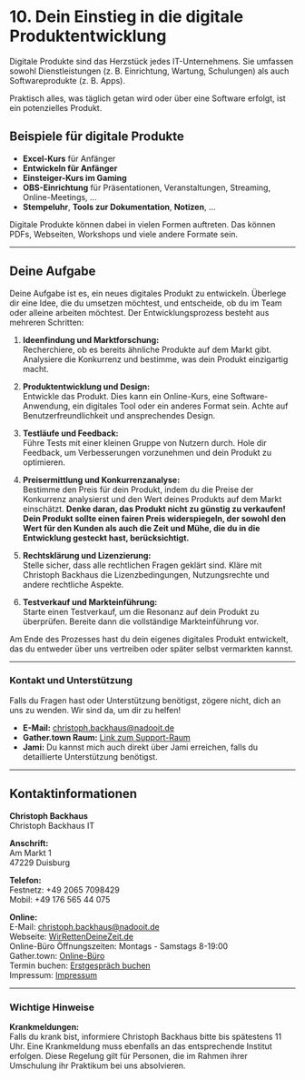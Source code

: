 # 10. Dein Einstieg in die digitale Produktentwicklung
Digitale Produkte sind das Herzstück jedes IT-Unternehmens. Sie umfassen sowohl Dienstleistungen (z. B. Einrichtung, Wartung, Schulungen) als auch Softwareprodukte (z. B. Apps).

Praktisch alles, was täglich getan wird oder über eine Software erfolgt, ist ein potenzielles Produkt.

## Beispiele für digitale Produkte

- **Excel-Kurs** für Anfänger
- **Entwickeln für Anfänger**
- **Einsteiger-Kurs im Gaming**
- **OBS-Einrichtung** für Präsentationen, Veranstaltungen, Streaming, Online-Meetings, ...
- **Stempeluhr**, **Tools zur Dokumentation**, **Notizen**, ...

Digitale Produkte können dabei in vielen Formen auftreten. Das können PDFs, Webseiten, Workshops und viele andere Formate sein.

---

## Deine Aufgabe

Deine Aufgabe ist es, ein neues digitales Produkt zu entwickeln. Überlege dir eine Idee, die du umsetzen möchtest, und entscheide, ob du im Team oder alleine arbeiten möchtest. Der Entwicklungsprozess besteht aus mehreren Schritten:

1. **Ideenfindung und Marktforschung:**  
   Recherchiere, ob es bereits ähnliche Produkte auf dem Markt gibt. Analysiere die Konkurrenz und bestimme, was dein Produkt einzigartig macht.

2. **Produktentwicklung und Design:**  
   Entwickle das Produkt. Dies kann ein Online-Kurs, eine Software-Anwendung, ein digitales Tool oder ein anderes Format sein. Achte auf Benutzerfreundlichkeit und ansprechendes Design.

3. **Testläufe und Feedback:**  
   Führe Tests mit einer kleinen Gruppe von Nutzern durch. Hole dir Feedback, um Verbesserungen vorzunehmen und dein Produkt zu optimieren.

4. **Preisermittlung und Konkurrenzanalyse:**  
   Bestimme den Preis für dein Produkt, indem du die Preise der Konkurrenz analysierst und den Wert deines Produkts auf dem Markt einschätzt. **Denke daran, das Produkt nicht zu günstig zu verkaufen! Dein Produkt sollte einen fairen Preis widerspiegeln, der sowohl den Wert für den Kunden als auch die Zeit und Mühe, die du in die Entwicklung gesteckt hast, berücksichtigt.**

5. **Rechtsklärung und Lizenzierung:**  
   Stelle sicher, dass alle rechtlichen Fragen geklärt sind. Kläre mit Christoph Backhaus die Lizenzbedingungen, Nutzungsrechte und andere rechtliche Aspekte.

6. **Testverkauf und Markteinführung:**  
   Starte einen Testverkauf, um die Resonanz auf dein Produkt zu überprüfen. Bereite dann die vollständige Markteinführung vor.

Am Ende des Prozesses hast du dein eigenes digitales Produkt entwickelt, das du entweder über uns vertreiben oder später selbst vermarkten kannst.

---

### Kontakt und Unterstützung

Falls du Fragen hast oder Unterstützung benötigst, zögere nicht, dich an uns zu wenden. Wir sind da, um dir zu helfen!

- **E-Mail:** <christoph.backhaus@nadooit.de>
- **Gather.town Raum:** [Link zum Support-Raum](#)
- **Jami:** Du kannst mich auch direkt über Jami erreichen, falls du detaillierte Unterstützung benötigst.

---

## Kontaktinformationen

**Christoph Backhaus**  
Christoph Backhaus IT  

**Anschrift:**  
Am Markt 1  
47229 Duisburg  

**Telefon:**  
Festnetz: +49 2065 7098429  
Mobil: +49 176 565 44 075  

**Online:**  
E-Mail: <christoph.backhaus@nadooit.de>  
Webseite: [WirRettenDeineZeit.de](WirRettenDeineZeit.de)  
Online-Büro Öffnungszeiten: Montags - Samstags 8-19:00  
Gather.town: [Online-Büro](https://app.gather.town/invite?token=H-mQ4DRHQCqZvoQ8AYpH)  
Termin buchen: [Erstgespräch buchen](https://my.meetergo.com/christop.backhaus.it/erstgesprach)  
Impressum: [Impressum](https://wirrettendeinezeit.de/impressum)

---

### Wichtige Hinweise

**Krankmeldungen:**  
Falls du krank bist, informiere Christoph Backhaus bitte bis spätestens 11 Uhr. Eine Krankmeldung muss ebenfalls an das entsprechende Institut erfolgen. Diese Regelung gilt für Personen, die im Rahmen ihrer Umschulung ihr Praktikum bei uns absolvieren.